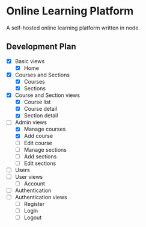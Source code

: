 # Online Learning Platform

A self-hosted online learning platform written in node.

## Development Plan

- [x] Basic views
  - [x] Home
- [x] Courses and Sections
  - [x] Courses
  - [x] Sections
- [x] Course and Section views
  - [x] Course list
  - [x] Course detail
  - [x] Section detail
- [ ] Admin views
  - [x] Manage courses
  - [x] Add course
  - [ ] Edit course
  - [ ] Manage sections
  - [ ] Add sections
  - [ ] Edit sections
- [ ] Users
- [ ] User views
  - [ ] Account
- [ ] Authentication
- [ ] Authentication views
  - [ ] Register
  - [ ] Login
  - [ ] Logout
